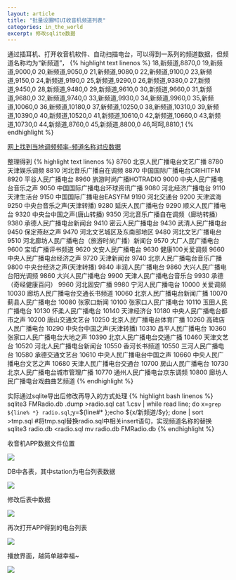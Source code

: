 ```yaml
---
layout: article
title: "批量设置MIUI收音机频道列表"
categories: in_the_world
excerpt: 修改sqlite数据
---
```


通过插耳机、打开收音机软件、自动扫描电台，可以得到一系列的频道数据，但频道名称均为“新频道”，
{% highlight text linenos %}
18,新频道,8870,0
19,新频道,9000,0
20,新频道,9050,0
21,新频道,9080,0
22,新频道,9100,0
23,新频道,9150,0
24,新频道,9190,0
25,新频道,9290,0
26,新频道,9380,0
27,新频道,9450,0
28,新频道,9480,0
29,新频道,9610,0
30,新频道,9660,0
31,新频道,9680,0
32,新频道,9740,0
33,新频道,9930,0
34,新频道,9960,0
35,新频道,10060,0
36,新频道,10180,0
37,新频道,10250,0
38,新频道,10310,0
39,新频道,10390,0
40,新频道,10520,0
41,新频道,10610,0
42,新频道,10660,0
43,新频道,10730,0
44,新频道,8760,0
45,新频道,8800,0
46,呵呵,8810,1
{% endhighlight %}

[网上找到当地调频频率-频道名称对应数据](http://tieba.baidu.com/p/1176987638)

整理得到
{% highlight text linenos %}
8760 北京人民广播电台文艺广播
8780 天津娱乐调频
8810 河北音乐广播自在调频
8870 中国国际广播电台CRIHITFM
8920 平谷人民广播电台
8960 旅游时尚广播HOTRADIO
9000 中央人民广播电台音乐之声
9050 中国国际广播电台环球资讯广播
9080 河北经济广播电台
9110 天津生活台
9150 中国国际广播电台EASYFM
9190 河北交通台
9200 天津滨海
9250 中央台音乐之声(天津转播)
9280 延庆人民广播电台
9290 顺义人民广播电台
9320 中央台中国之声(唐山转播)
9350 河北音乐广播自在调频（廊坊转播）
9380 承德人民广播电台新闻台
9410 密云人民广播电台
9430 武清人民广播电台
9450 保定燕赵之声
9470 河北文艺城区及东南部地区
9480 河北文艺广播电台
9510 河北廊坊人民广播电台（旅游时尚广播）新闻台
9570 大厂人民广播电台
9600 宝坻广播评书频道
9620 文安人民广播电台
9630 健康100关爱调频
9660 中央人民广播电台经济之声
9720 天津新闻台
9740 北京人民广播电台音乐广播
9800 中央台经济之声(天津转播)
9840 丰润人民广播电台
9860 大兴人民广播电台阳光调频
9860 大兴人民广播电台
9900 天津人民广播电台音乐台
9930 承德（奇经健康百问）
9960 河北固安广播
9980 宁河人民广播电台
10000 关爱调频
10030 廊坊人民广播电台交通长书频道
10060 北京人民广播电台新闻广播
10070 蓟县人民广播电台
10080 张家口新闻
10100 张家口人民广播电台
10110 玉田人民广播电台
10130 怀柔人民广播电台
10140 天津经济台
10180 中央人民广播电台都市之声
10200 唐山交通文艺台
10250 北京人民广播电台体育广播
10260 高碑店人民广播电台
10290 中央台中国之声(天津转播)
10310 昌平人民广播电台
10360 张家口人民广播电台大地之声
10390 北京人民广播电台交通广播
10460 天津文艺台
10520 河北人民广播电台新闻台
10550 香河长书频道
10550 三河人民广播电台
10580 承德交通文艺台
10610 中央人民广播电台中国之声
10660 中央人民广播电台文艺之声
10680 天津人民广播电台交通台
10700 房山人民广播电台
10730 北京人民广播电台城市管理广播
10770 通州人民广播电台京东调频
10800 廊坊人民广播电台戏曲曲艺频道
{% endhighlight %}

实际通过sqlite导出后修改再导入的方式处理
{% highlight bash linenos %}
sqlite3 FMRadio.db .dump >radio.sql
cat 1.csv | while read line; do x=`grep ${line% *} radio.sql`;y=${line#* };echo ${x/新频道/$y}; done | sort >tmp.sql
#将tmp.sql替换radio.sql中相关insert语句，实现频道名称的替换
sqlite3 radio.db <radio.sql
mv radio.db FMRadio.db
{% endhighlight %}

收音机APP数据文件位置

![](/images/miui_radio/101429.png)

DB中各表，其中station为电台列表数据

![](/images/miui_radio/101450.png)

修改后表中数据

![](/images/miui_radio/101505.png)

再次打开APP得到的电台列表

![](/images/miui_radio/101520.png)

播放界面，越简单越幸福~

![](/images/miui_radio/101535.png)
